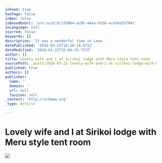 ```yaml
---
inFeed: true
hasPage: false
inNav: false
isBasedOnUrl: 'urn:uuid:0c2fd004-ac05-44ea-9356-ece54e55704c'
inLanguage: null
starred: false
keywords: []
description: 'It was a wonderful time in Lewa '
datePublished: '2016-03-22T16:20:14.671Z'
dateModified: '2016-03-22T16:04:19.757Z'
author: []
title: Lovely wife and I at Sirikoi lodge with Meru style tent room
sourcePath: _posts/2016-03-22-lovely-wife-and-i-at-sirikoi-lodge-with-meru-style-tent-room.md
published: true
authors: []
publisher:
  name: ''
  domain: ''
  url: null
  favicon: null
_context: 'http://schema.org'
_type: Article

---
```

# Lovely wife and I at Sirikoi lodge with Meru style tent room
![](https://the-grid-user-content.s3-us-west-2.amazonaws.com/48b05754-3134-4e05-aa52-235cbeb5a054.png)